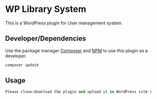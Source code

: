 # WP Library System

This is a WordPress plugin for User management system.

## Developer/Dependencies

Use the package manager [Composer](https://getcomposer.org) and [NPM](https://www.npmjs.com) to use this plugin as a developer.

```bash
composer update
```

## Usage

```python
Please clone/download the plugin and upload it in WordPress site's
```
